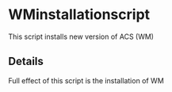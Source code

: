 # WMinstallationscript

This script installs new version of ACS (WM)

## Details

Full effect of this script is the installation of WM 
